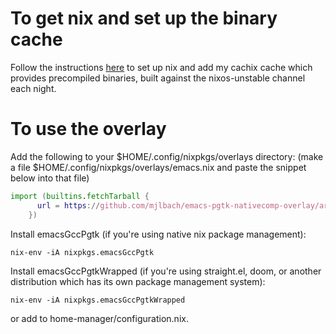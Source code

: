 # To get nix and set up the binary cache

Follow the instructions [here](https://app.cachix.org/cache/mjlbach) to set up nix and add my cachix cache which provides precompiled binaries, built against the nixos-unstable channel each night.

# To use the overlay

Add the following to your $HOME/.config/nixpkgs/overlays directory: (make a file $HOME/.config/nixpkgs/overlays/emacs.nix and paste the snippet below into that file)

```nix
import (builtins.fetchTarball {
      url = https://github.com/mjlbach/emacs-pgtk-nativecomp-overlay/archive/master.tar.gz;
    })
```

Install emacsGccPgtk (if you're using native nix package management):
```
nix-env -iA nixpkgs.emacsGccPgtk
```
Install emacsGccPgtkWrapped (if you're using straight.el, doom, or another distribution which has its own package management system):
```
nix-env -iA nixpkgs.emacsGccPgtkWrapped
```
or add to home-manager/configuration.nix.
